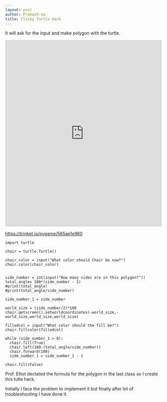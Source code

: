 ```yaml
---
layout: post
author: Prakash-sa
title: Clicky Turtle Hack
---
```



It will ask for the input and make polygon with the turtle.


<iframe src="https://trinket.io/pygame/565ae1e960" width="100%" height="600" frameborder="0" marginwidth="0" marginheight="0" allowfullscreen></iframe>

https://trinket.io/pygame/565ae1e960


```
import turtle

chair = turtle.Turtle()

chair_color = input("What color should Chair be now?")
chair.color(chair_color)


side_number = int(input("How many sides are in this polygon?"))
total_angle= 180*(side_number - 2)
#print(total_angle)
#print(total_angle/side_number)

side_number_1 = side_number

world_size = (side_number/2)*100
chair.getscreen().setworldcoordinates(-world_size,-world_size,world_size,world_size)

filledcol = input("What color should the fill be?")
chair.fillcolor(filledcol)

while (side_number_1 > 0):
  chair.fill(True)
  chair.left(180-(total_angle/side_number))
  chair.forward(100)
  side_number_1 = side_number_1 - 1

chair.fill(False)
  ```
  
Prof. Elliot dectated the formula for the polygon in the last class so I create this tutle hack.

Initially I face the problem to implement it but finally after lot of troubleshooting I have done it.
